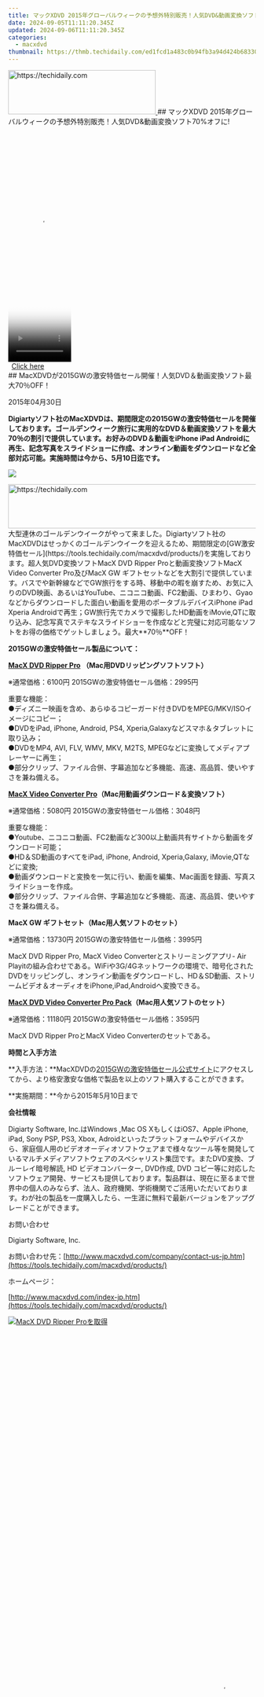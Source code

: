 ```yaml
---
title: マックXDVD 2015年グローバルウィークの予想外特別販売！人気DVD&動画変換ソフト70%%オフに!
date: 2024-09-05T11:11:20.345Z
updated: 2024-09-06T11:11:20.345Z
categories:
  - macxdvd
thumbnail: https://thmb.techidaily.com/ed1fcd1a483c0b94fb3a94d424b683306978ea21af775c15bb832d4ec0a46f79.jpg
---
```


<!-- affiliate ads begin -->
<a href="https://united.elfm.net/c/5597632/2139557/4704" target="_top" id="2139557">
  <img src="//a.impactradius-go.com/display-ad/4704-2139557" border="0" alt="https://techidaily.com" width="300" height="90"/>
</a>
<img height="0" width="0" src="https://united.elfm.net/i/5597632/2139557/4704" style="position:absolute;visibility:hidden;" border="0" />
<!-- affiliate ads end -->
## マックXDVD 2015年グローバルウィークの予想外特別販売！人気DVD&動画変換ソフト70%オフに!

<!-- affiliate ads begin -->
<span id="1975658">
					<video width="128" height="480" style="cursor:pointer"
           poster="//a.impactradius-go.com/display-clicktoplayimage/1975658.png"
           onclick="if(!this.playClicked){this.play();this.setAttribute('controls',true);this.playClicked=true;}">
	   <source src="//a.impactradius-go.com/display-ad/22993-1975658">
	   <img src="//a.impactradius-go.com/display-clicktoplayimage/1975658.png" style="border: none; height: 100%; width: 100%; object-fit: contain">
	</video>
	<div style="width:80px;text-align:center"><a href="javascript:window.open(decodeURIComponent('https%3A%2F%2Fhomestyler.sjv.io%2Fc%2F5597632%2F1975658%2F22993'), '_blank');void(0);">Click here</a></div>
</span>
<img height="0" width="0" src="https://imp.pxf.io/i/5597632/1975658/22993" style="position:absolute;visibility:hidden;" border="0" />
<!-- affiliate ads end -->
## MacXDVDが2015GWの激安特価セール開催！人気DVD＆動画変換ソフト最大70％OFF！

2015年04月30日

**Digiartyソフト社のMacXDVDは、期間限定の2015GWの激安特価セールを開催しております。ゴールデンウィーク旅行に実用的なDVD＆動画変換ソフトを最大70％の割引で提供しています。お好みのDVD＆動画をiPhone iPad Androidに再生、記念写真をスライドショーに作成、オンライン動画をダウンロードなど全部対応可能。実施時間は今から、5月10日迄です。**

![](https://www.macxdvd.com/press-room/image/2015-golden-week-sale-jp.jpg) 

<!-- affiliate ads begin -->
<a href="https://appsumo.8odi.net/c/5597632/2118306/7443" target="_top" id="2118306">
  <img src="//a.impactradius-go.com/display-ad/7443-2118306" border="0" alt="https://techidaily.com" width="728" height="90"/>
</a>
<img height="0" width="0" src="https://appsumo.8odi.net/i/5597632/2118306/7443" style="position:absolute;visibility:hidden;" border="0" />
<!-- affiliate ads end -->
大型連休のゴールデンウイークがやって来ました。Digiartyソフト社のMacXDVDはせっかくのゴールデンウイークを迎えるため、期間限定の[GW激安特価セール](https://tools.techidaily.com/macxdvd/products/)を実施しております。超人気DVD変換ソフトMacX DVD Ripper Proと動画変換ソフトMacX Video Converter Pro及びMacX GW ギフトセットなどを大割引で提供しています。バスでや新幹線などでGW旅行をする時、移動中の暇を崩すため、お気に入りのDVD映画、あるいはYouTube、ニコニコ動画、FC2動画、ひまわり、Gyaoなどからダウンロードした面白い動画を愛用のポータブルデバイスiPhone iPad Xperia Androidで再生；GW旅行先でカメラで撮影したHD動画をiMovie,QTに取り込み、記念写真でステキなスライドショーを作成などと完璧に対応可能なソフトをお得の価格でゲットしましょう。最大**70％**OFF！

**2015GWの激安特価セール製品について：**

**[MacX DVD Ripper Pro](https://tools.techidaily.com/macxdvd/products/) （Mac用DVDリッピングソフトソフト）**

※通常価格：6100円 2015GWの激安特価セール価格：2995円

重要な機能：  
 ●ディズニー映画を含め、あらゆるコピーガード付きDVDをMPEG/MKV/ISOイメージにコピー；  
 ●DVDをiPad, iPhone, Android, PS4, Xperia,Galaxyなどスマホ＆タブレットに取り込み；  
 ●DVDをMP4, AVI, FLV, WMV, MKV, M2TS, MPEGなどに変換してメディアプレーヤーに再生；  
 ●部分クリップ、ファイル合併、字幕追加など多機能、高速、高品質、使いやすさを兼ね備える。

**[MacX Video Converter Pro](https://tools.techidaily.com/macxdvd/products/)（Mac用動画ダウンロード＆変換ソフト）**

※通常価格：5080円 2015GWの激安特価セール価格：3048円

重要な機能：  
 ●Youtube、ニコニコ動画、FC2動画など300以上動画共有サイトから動画をダウンロード可能；  
 ●HD＆SD動画のすべてをiPad, iPhone, Android, Xperia,Galaxy, iMovie,QTなどに変換;  
 ●動画ダウンロードと変換を一気に行い、動画を編集、Mac画面を録画、写真スライドショーを作成。  
 ●部分クリップ、ファイル合併、字幕追加など多機能、高速、高品質、使いやすさを兼ね備える。

**MacX GW ギフトセット（Mac用人気ソフトのセット）**

※通常価格：13730円 2015GWの激安特価セール価格：3995円

MacX DVD Ripper Pro, MacX Video Converterとストリーミングアプリ- Air Playitの組み合わせである。WiFiや3G/4Gネットワークの環境で、暗号化されたDVDをリッピングし、オンライン動画をダウンロードし、HD＆SD動画、ストリームビデオ＆オーディオをiPhone,iPad,Androidへ変換できる。

**[MacX DVD Video Converter Pro Pack](https://tools.techidaily.com/macxdvd/products/)（Mac用人気ソフトのセット）**

※通常価格：11180円 2015GWの激安特価セール価格：3595円

MacX DVD Ripper ProとMacX Video Converterのセットである。

**時間と入手方法**

**入手方法：**MacXDVDの[2015GWの激安特価セール公式サイト](https://tools.techidaily.com/macxdvd/products/)にアクセスしてから、より格安激安な価格で製品を以上のソフト購入することができます。

**実施期間：**今から2015年5月10日まで

**会社情報**

Digiarty Software, Inc.はWindows ,Mac OS XもしくはiOS7、Apple iPhone, iPad, Sony PSP, PS3, Xbox, Adroidといったプラットフォームやデバイスから、家庭個人用のビデオオーディオソフトウェアまで様々なツール等を開発しているマルチメディアソフトウェアのスペシャリスト集団です。またDVD変換、ブルーレイ暗号解読, HD ビデオコンバーター, DVD作成, DVD コピー等に対応したソフトウェア開発、サービスも提供しております。製品群は、現在に至るまで世界中の個人のみならず、法人、政府機関、学術機関でご活用いただいております。わが社の製品を一度購入したら、一生涯に無料で最新バージョンをアップグレードことができます。

お問い合わせ

Digiarty Software, Inc.

お問い合わせ先：[http://www.macxdvd.com/company/contact-us-jp.htm](https://tools.techidaily.com/macxdvd/products/) 

ホームページ：

[http://www.macxdvd.com/index-jp.htm](https://tools.techidaily.com/macxdvd/products/) 

[![MacX DVD Ripper Proを取得](https://www.macxdvd.com/press-room/../banner/200-jp.png)](https://tools.techidaily.com/macxdvd/products/) 

<!-- affiliate ads begin -->
<span id="1531882">
					<video width="864" height="1536" style="cursor:pointer"
           poster="//a.impactradius-go.com/display-clicktoplayimage/1531882.png"
           onclick="if(!this.playClicked){this.play();this.setAttribute('controls',true);this.playClicked=true;}">
	   <source src="//a.impactradius-go.com/display-ad/16446-1531882">
	   <img src="//a.impactradius-go.com/display-clicktoplayimage/1531882.png" style="border: none; height: 100%; width: 100%; object-fit: contain">
	</video>
	<div style="width:540px;text-align:center"><a href="javascript:window.open(decodeURIComponent('https%3A%2F%2Flaganoo.pxf.io%2Fc%2F5597632%2F1531882%2F16446'), '_blank');void(0);">Click here</a></div>
</span>
<img height="0" width="0" src="https://imp.pxf.io/i/5597632/1531882/16446" style="position:absolute;visibility:hidden;" border="0" />
<!-- affiliate ads end -->
人気な製品

* [DVD Ripper Pro](https://tools.techidaily.com/macxdvd/products/)
* [Video Converter Pro](https://tools.techidaily.com/macxdvd/products/)
* [iPhone DVD Ripper](https://tools.techidaily.com/macxdvd/products/)
* [iPhone Video Converter](https://tools.techidaily.com/macxdvd/products/)
* [iPad DVD Ripper](https://tools.techidaily.com/macxdvd/products/)
* [iPod Video Converter](https://tools.techidaily.com/macxdvd/products/)
* [iPod DVD Ripper](https://tools.techidaily.com/macxdvd/products/)
* [iPod Video Converter](https://tools.techidaily.com/macxdvd/products/)
* [iTunes DVD Ripper](https://tools.techidaily.com/macxdvd/products/)
* [iTunes Video Converter](https://tools.techidaily.com/macxdvd/products/)

割引パッケージ

* [DVD Video Pro Pack](https://tools.techidaily.com/macxdvd/products/)
* [iPhone Converter Pack](https://tools.techidaily.com/macxdvd/products/)
* [iPad Converter Pack](https://tools.techidaily.com/macxdvd/products/)
* [iPod Converter Pack](https://tools.techidaily.com/macxdvd/products/)
* [iTunes Converter Pack](https://tools.techidaily.com/macxdvd/products/)

[Blog](https://tools.techidaily.com/macxdvd/products/)

* [DVDコピー無料ソフト](https://tools.techidaily.com/macxdvd/products/)
* [Windows10 DVDコピー無料ソフト](https://tools.techidaily.com/macxdvd/products/)
* [動画ダウンロード無料ソフト](https://tools.techidaily.com/macxdvd/products/)
* [DMM動画変換フリーソフト](https://tools.techidaily.com/macxdvd/products/)

<ins class="adsbygoogle"
     style="display:block"
     data-ad-format="autorelaxed"
     data-ad-client="ca-pub-7571918770474297"
     data-ad-slot="1223367746"></ins>



<ins class="adsbygoogle"
     style="display:block"
     data-ad-client="ca-pub-7571918770474297"
     data-ad-slot="8358498916"
     data-ad-format="auto"
     data-full-width-responsive="true"></ins>


